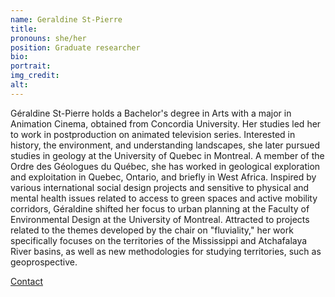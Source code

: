 ```yaml
---
name: Geraldine St-Pierre
title:
pronouns: she/her
position: Graduate researcher
bio:
portrait: 
img_credit:
alt:
---
```

Géraldine St-Pierre holds a Bachelor's degree in Arts with a major in Animation Cinema, obtained from Concordia University. Her studies led her to work in postproduction on animated television series. Interested in history, the environment, and understanding landscapes, she later pursued studies in geology at the University of Quebec in Montreal. A member of the Ordre des Géologues du Québec, she has worked in geological exploration and exploitation in Quebec, Ontario, and briefly in West Africa.
Inspired by various international social design projects and sensitive to physical and mental health issues related to access to green spaces and active mobility corridors, Géraldine shifted her focus to urban planning at the Faculty of Environmental Design at the University of Montreal. Attracted to projects related to the themes developed by the chair on "fluviality," her work specifically focuses on the territories of the Mississippi and Atchafalaya River basins, as well as new methodologies for studying territories, such as geoprospective.

[Contact](https://ca.linkedin.com/in/g%C3%A9raldine-st-pierre-50546560?trk=people-guest_people_search-card)
